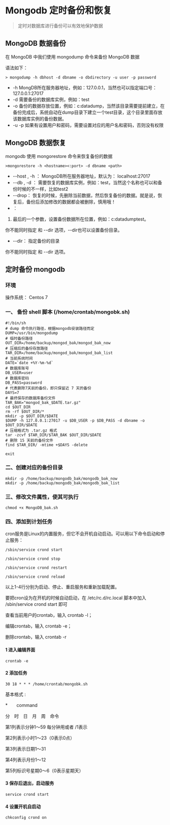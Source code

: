 # Mongodb 定时备份和恢复





> 定时对数据库进行备份可以有效地保护数据

## MongoDB 数据备份

在 MongoDB 中我们使用 mongodump 命令来备份 MongoDB 数据

语法如下：

```
> mongodump -h dbhost -d dbname -o dbdirectory -u user -p password
```

- -h MongDB所在服务器地址，例如：127.0.0.1，当然也可以指定端口号：127.0.0.1:27017
- -d 需要备份的数据库实例，例如：test
- -o 备份的数据存放位置，例如：c:datadump，当然该目录需要提前建立，在备份完成后，系统自动在dump目录下建立一个test目录，这个目录里面存放该数据库实例的备份数据。
- -u -p 如果有设置用户和密码，需要设置对应的用户名和密码，否则没有权限

## MongoDB 数据恢复

mongodb 使用 mongorestore 命令来恢复备份的数据

```
>mongorestore -h <hostname><:port> -d dbname <path>
```

- --host , -h ：
  MongoDB所在服务器地址，默认为： localhost:27017
- --db , -d ：
  需要恢复的数据库实例，例如：test，当然这个名称也可以和备份时候的不一样，比如test2
- --drop：
  恢复的时候，先删除当前数据，然后恢复备份的数据。就是说，恢复后，备份后添加修改的数据都会被删除，慎用哦！
- ：

1. 最后的一个参数，设置备份数据所在位置，例如：c:datadumptest。

你不能同时指定 和 --dir 选项，--dir也可以设置备份目录。

- --dir：
  指定备份的目录

你不能同时指定 和 --dir 选项。

## 定时备份 mongodb

### 环境

操作系统： Centos 7

### 一、 备份 shell 脚本 (/home/crontab/mongobk.sh)

```
#!/bin/sh
# dump 命令执行路径，根据mongodb安装路径而定
DUMP=/usr/bin/mongodump
# 临时备份路径
OUT_DIR=/home/backup/mongod_bak/mongod_bak_now
# 压缩后的备份存放路径
TAR_DIR=/home/backup/mongod_bak/mongod_bak_list
# 当前系统时间
DATE=`date +%Y-%m-%d`
# 数据库账号
DB_USER=user
# 数据库密码
DB_PASS=password
# 代表删除7天前的备份，即只保留近 7 天的备份
DAYS=7
# 最终保存的数据库备份文件
TAR_BAK="mongod_bak_$DATE.tar.gz"
cd $OUT_DIR
rm -rf $OUT_DIR/*
mkdir -p $OUT_DIR/$DATE
$DUMP -h 127.0.0.1:27017 -u $DB_USER -p $DB_PASS -d dbname -o $OUT_DIR/$DATE
# 压缩格式为 .tar.gz 格式
tar -zcvf $TAR_DIR/$TAR_BAK $OUT_DIR/$DATE
# 删除 15 天前的备份文件
find $TAR_DIR/ -mtime +$DAYS -delete

exit
```

### 二、创建对应的备份目录

```
mkdir -p /home/backup/mongodb_bak/mongodb_bak_now
mkdir -p /home/backup/mongodb_bak/mongodb_bak_list
```

### 三、修改文件属性，使其可执行

```
chmod +x MongoDB_bak.sh
```

### 四、添加到计划任务

cron服务是Linux的内置服务，但它不会开机自动启动。可以用以下命令启动和停止服务：

```
/sbin/service crond start

/sbin/service crond stop

/sbin/service crond restart

/sbin/service crond reload
```

以上1-4行分别为启动、停止、重启服务和重新加载配置。

要把cron设为在开机的时候自动启动，在 /etc/rc.d/rc.local 脚本中加入 /sbin/service crond start 即可

查看当前用户的crontab，输入 crontab -l；

编辑crontab，输入 crontab -e；

删除crontab，输入 crontab -r

#### 1 进入编辑界面

```
crontab -e
```

#### 2 添加任务

```
30 18 * * * /home/crontab/mongobk.sh
```

基本格式 :

*　　command

分　时　日　月　周　命令

第1列表示分钟1～59 每分钟用或者 /1表示

第2列表示小时1～23（0表示0点）

第3列表示日期1～31

第4列表示月份1～12

第5列标识号星期0～6（0表示星期天）

#### 3 保存后退出，启动服务

```
service crond start
```

#### 4 设置开机自启动

```
chkconfig crond on
```